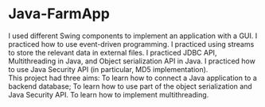 # Java-FarmApp
I used different Swing components to implement an application with a GUI.
I practiced how to use event-driven programming. 
I practiced using streams to store the relevant data in external files.
I practiced JDBC API, Multithreading in Java, and Object serialization API in Java. 
I practiced how to use Java Security API (in particular, MD5 implementation).  
This project had three aims: 
To learn how to connect a Java application to a backend database;
To learn how to use part of the object serialization and Java Security API.
To learn how to implement multithreading.
